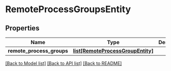 # RemoteProcessGroupsEntity

## Properties
Name | Type | Description | Notes
------------ | ------------- | ------------- | -------------
**remote_process_groups** | [**list[RemoteProcessGroupEntity]**](RemoteProcessGroupEntity.md) |  | [optional] 

[[Back to Model list]](../nifiDocs.md#documentation-for-models) [[Back to API list]](../nifiDocs.md#documentation-for-api-endpoints) [[Back to README]](../nifiDocs.md)


